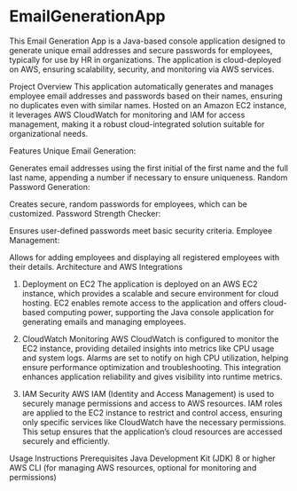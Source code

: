# EmailGenerationApp
This Email Generation App is a Java-based console application designed to generate unique email addresses and secure passwords for employees, typically for use by HR in organizations. The application is cloud-deployed on AWS, ensuring scalability, security, and monitoring via AWS services.

Project Overview
This application automatically generates and manages employee email addresses and passwords based on their names, ensuring no duplicates even with similar names. Hosted on an Amazon EC2 instance, it leverages AWS CloudWatch for monitoring and IAM for access management, making it a robust cloud-integrated solution suitable for organizational needs.

Features
Unique Email Generation:

Generates email addresses using the first initial of the first name and the full last name, appending a number if necessary to ensure uniqueness.
Random Password Generation:

Creates secure, random passwords for employees, which can be customized.
Password Strength Checker:

Ensures user-defined passwords meet basic security criteria.
Employee Management:

Allows for adding employees and displaying all registered employees with their details.
Architecture and AWS Integrations
1. Deployment on EC2
The application is deployed on an AWS EC2 instance, which provides a scalable and secure environment for cloud hosting. EC2 enables remote access to the application and offers cloud-based computing power, supporting the Java console application for generating emails and managing employees.

2. CloudWatch Monitoring
AWS CloudWatch is configured to monitor the EC2 instance, providing detailed insights into metrics like CPU usage and system logs. Alarms are set to notify on high CPU utilization, helping ensure performance optimization and troubleshooting. This integration enhances application reliability and gives visibility into runtime metrics.

3. IAM Security
AWS IAM (Identity and Access Management) is used to securely manage permissions and access to AWS resources. IAM roles are applied to the EC2 instance to restrict and control access, ensuring only specific services like CloudWatch have the necessary permissions. This setup ensures that the application’s cloud resources are accessed securely and efficiently.

Usage Instructions
Prerequisites
Java Development Kit (JDK) 8 or higher
AWS CLI (for managing AWS resources, optional for monitoring and permissions)

